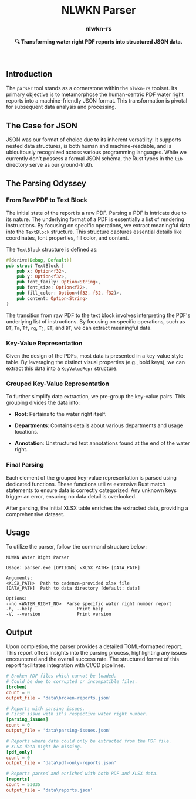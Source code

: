 <h1 align="center">NLWKN Parser</h1>
<h3 align="center">nlwkn-rs</h3>
<p align="center">
  <b>🔍 Transforming water right PDF reports into structured JSON data.</b>
</p>
<br>

## Introduction
The `parser` tool stands as a cornerstone within the `nlwkn-rs` toolset. 
Its primary objective is to metamorphose the human-centric PDF water right 
reports into a machine-friendly JSON format. 
This transformation is pivotal for subsequent data analysis and processing.

## The Case for JSON
JSON was our format of choice due to its inherent versatility. 
It supports nested data structures, is both human and machine-readable, and is 
ubiquitously recognized across various programming languages. 
While we currently don't possess a formal JSON schema, the Rust types in the 
`lib` directory serve as our ground-truth.

## The Parsing Odyssey
### From Raw PDF to Text Block
The initial state of the report is a raw PDF. 
Parsing a PDF is intricate due to its nature. 
The underlying format of a PDF is essentially a list of rendering instructions. 
By focusing on specific operations, we extract meaningful data into the 
`TextBlock` structure. 
This structure captures essential details like coordinates, font properties, 
fill color, and content.

The `TextBlock` structure is defined as:

```rust
#[derive(Debug, Default)]
pub struct TextBlock {
    pub x: Option<f32>,
    pub y: Option<f32>,
    pub font_family: Option<String>,
    pub font_size: Option<f32>,
    pub fill_color: Option<(f32, f32, f32)>,
    pub content: Option<String>
}
```

The transition from raw PDF to the text block involves interpreting the PDF's 
underlying list of instructions. 
By focusing on specific operations, such as `BT`, `Tm`, `Tf`, `rg`, `Tj`, `ET`, 
and `BT`, we can extract meaningful data.

### Key-Value Representation
Given the design of the PDFs, most data is presented in a key-value style table. 
By leveraging the distinct visual properties (e.g., bold keys), we can extract 
this data into a `KeyValueRepr` structure.

### Grouped Key-Value Representation
To further simplify data extraction, we pre-group the key-value pairs. 
This grouping divides the data into:

- **Root**: 
  Pertains to the water right itself.

- **Departments**: 
  Contains details about various departments and usage locations.

- **Annotation**: 
  Unstructured text annotations found at the end of the water right.

### Final Parsing
Each element of the grouped key-value representation is parsed using dedicated 
functions. 
These functions utilize extensive Rust match statements to ensure data is 
correctly categorized. 
Any unknown keys trigger an error, ensuring no data detail is overlooked.

After parsing, the initial XLSX table enriches the extracted data, providing a 
comprehensive dataset.

## Usage
To utilize the parser, follow the command structure below:

```
NLWKN Water Right Parser

Usage: parser.exe [OPTIONS] <XLSX_PATH> [DATA_PATH]

Arguments:
<XLSX_PATH>  Path to cadenza-provided xlsx file
[DATA_PATH]  Path to data directory [default: data]

Options:
--no <WATER_RIGHT_NO>  Parse specific water right number report
-h, --help                 Print help
-V, --version              Print version
```

## Output
Upon completion, the parser provides a detailed TOML-formatted report. 
This report offers insights into the parsing process, highlighting any issues 
encountered and the overall success rate. 
The structured format of this report facilitates integration with CI/CD 
pipelines.

```toml
# Broken PDF files which cannot be loaded.
# Could be due to corrupted or incompatible files.
[broken]
count = 0
output_file = 'data\broken-reports.json'

# Reports with parsing issues.
# First issue with it's respective water right number.
[parsing_issues]
count = 0
output_file = 'data\parsing-issues.json'

# Reports where data could only be extracted from the PDF file.
# XLSX data might be missing.
[pdf_only]
count = 0
output_file = 'data\pdf-only-reports.json'

# Reports parsed and enriched with both PDF and XLSX data.
[reports]
count = 53035
output_file = 'data\reports.json'
```
